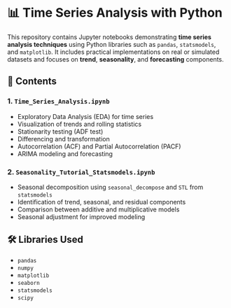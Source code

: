 # 📊 Time Series Analysis with Python

This repository contains Jupyter notebooks demonstrating **time series analysis techniques** using Python libraries such as `pandas`, `statsmodels`, and `matplotlib`. It includes practical implementations on real or simulated datasets and focuses on **trend**, **seasonality**, and **forecasting** components.

## 📁 Contents

### 1. `Time_Series_Analysis.ipynb`
- Exploratory Data Analysis (EDA) for time series
- Visualization of trends and rolling statistics
- Stationarity testing (ADF test)
- Differencing and transformation
- Autocorrelation (ACF) and Partial Autocorrelation (PACF)
- ARIMA modeling and forecasting

### 2. `Seasonality_Tutorial_Statsmodels.ipynb`
- Seasonal decomposition using `seasonal_decompose` and `STL` from `statsmodels`
- Identification of trend, seasonal, and residual components
- Comparison between additive and multiplicative models
- Seasonal adjustment for improved modeling

## 🛠️ Libraries Used

- `pandas`
- `numpy`
- `matplotlib`
- `seaborn`
- `statsmodels`
- `scipy`
